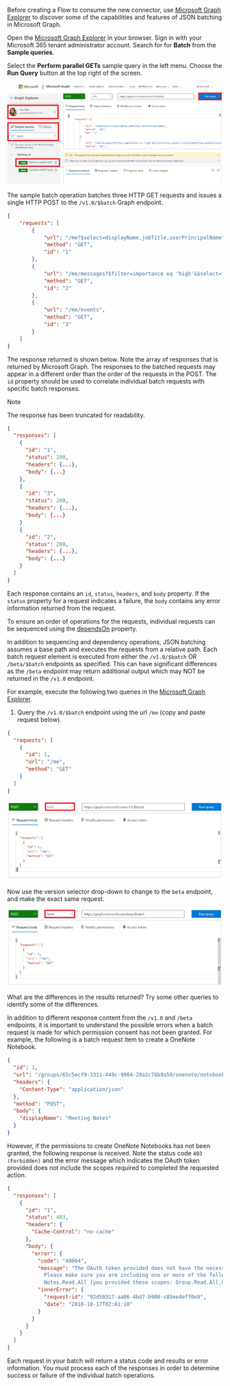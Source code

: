 <!-- markdownlint-disable MD002 MD041 -->

Before creating a Flow to consume the new connector, use [Microsoft Graph Explorer](https://developer.microsoft.com/graph/graph-explorer) to discover some of the capabilities and features of JSON batching in Microsoft Graph.

Open the [Microsoft Graph Explorer](https://developer.microsoft.com/graph/graph-explorer) in your browser. Sign in with your Microsoft 365 tenant administrator account. Search for for **Batch** from the **Sample queries**.

Select the **Perform parallel GETs** sample query in the left menu. Choose the **Run Query** button at the top right of the screen.

![A screen shot of the Sample queries tab in Graph Explorer](../../images/power-automate/sample-queries.png)

The sample batch operation batches three HTTP GET requests and issues a single HTTP POST to the `/v1.0/$batch` Graph endpoint.

```json
{
    "requests": [
        {
            "url": "/me?$select=displayName,jobTitle,userPrincipalName",
            "method": "GET",
            "id": "1"
        },
        {
            "url": "/me/messages?$filter=importance eq 'high'&$select=from,subject,receivedDateTime,bodyPreview",
            "method": "GET",
            "id": "2"
        },
        {
            "url": "/me/events",
            "method": "GET",
            "id": "3"
        }
    ]
}
```

The response returned is shown below. Note the array of responses that is returned by Microsoft Graph. The responses to the batched requests may appear in a different order than the order of the requests in the POST. The `id` property should be used to correlate individual batch requests with specific batch responses.

> [!NOTE]
> The response has been truncated for readability.

```json
{
  "responses": [
    {
      "id": "1",
      "status": 200,
      "headers": {...},
      "body": {...}
    },
    {
      "id": "3",
      "status": 200,
      "headers": {...},
      "body": {...}
    }
    {
      "id": "2",
      "status": 200,
      "headers": {...},
      "body": {...}
    }
  ]
}
```

Each response contains an `id`, `status`, `headers`, and `body` property. If the `status` property for a request indicates a failure, the `body` contains any error information returned from the request.

To ensure an order of operations for the requests, individual requests can be sequenced using the [dependsOn](/graph/json-batching#sequencing-requests-with-the-dependson-property) property.

In addition to sequencing and dependency operations, JSON batching assumes a base path and executes the requests from a relative path. Each batch request element is executed from either the `/v1.0/$batch` OR `/beta/$batch` endpoints as specified. This can have significant differences as the `/beta` endpoint may return additional output which may NOT be returned in the `/v1.0` endpoint.

For example, execute the following two queries in the [Microsoft Graph Explorer](https://developer.microsoft.com/graph/graph-explorer).

1. Query the `/v1.0/$batch` endpoint using the url `/me` (copy and paste request below).

```json
{
  "requests": [
    {
      "id": 1,
      "url": "/me",
      "method": "GET"
    }
  ]
}
```

![A screen shot of the batch query in Graph Explorer with v1.0 selected](../../images/power-automate/batch-v1.png)

Now use the version selector drop-down to change to the `beta` endpoint, and make the exact same request.

![graph-explore-4](../../images/power-automate/batch-beta.png)

What are the differences in the results returned? Try some other queries to identify some of the differences.

In addition to different response content from the `/v1.0` and `/beta` endpoints, it is important to understand the possible errors when a batch request is made for which permission consent has not been granted. For example, the following is a batch request item to create a OneNote Notebook.

```json
{
  "id": 1,
  "url": "/groups/65c5ecf9-3311-449c-9904-29a2c76b9a50/onenote/notebooks",
  "headers": {
    "Content-Type": "application/json"
  },
  "method": "POST",
  "body": {
    "displayName": "Meeting Notes"
  }
}
```

However, if the permissions to create OneNote Notebooks has not been granted, the following response is received. Note the status code `403 (Forbidden)` and the error message which indicates the OAuth token provided does not include the scopes required to completed the requested action.

```json
{
  "responses": [
    {
      "id": "1",
      "status": 403,
      "headers": {
        "Cache-Control": "no-cache"
      },
      "body": {
        "error": {
          "code": "40004",
          "message": "The OAuth token provided does not have the necessary scopes to complete the request.
            Please make sure you are including one or more of the following scopes: Notes.ReadWrite.All,
            Notes.Read.All (you provided these scopes: Group.Read.All,Group.ReadWrite.All,User.Read,User.Read.All)",
          "innerError": {
            "request-id": "92d50317-aa06-4bd7-b908-c85ee4eff0e9",
            "date": "2018-10-17T02:01:10"
          }
        }
      }
    }
  ]
}
```

Each request in your batch will return a status code and results or error information. You must process each of the responses in order to determine success or failure of the individual batch operations.

